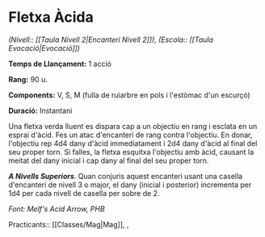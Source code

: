 # Fletxa Àcida

*(Nivell:: [[Taula Nivell 2|Encanteri Nivell 2]]), (Escola:: [[Taula Evocació|Evocació]])*

**Temps de Llançament:** 1 acció

**Rang:** 90 u.

**Components:** V, S, M (fulla de ruiarbre en pols i l'estòmac d'un escurçó)

**Duració:** Instantani

Una fletxa verda lluent es dispara cap a un objectiu en rang i esclata en un esprai d'àcid. Fes un atac d'encanteri de rang contra l'objectiu. En donar, l'objectiu rep 4d4 dany d'àcid immediatament i 2d4 dany d'àcid al final del seu proper torn. Si falles, la fletxa esquitxa l'objectiu amb àcid, causant la meitat del dany inicial i cap dany al final del seu proper torn.

***A Nivells Superiors***. Quan conjuris aquest encanteri usant una casella d'encanteri de nivell 3 o major, el dany (inicial i posterior) incrementa per 1d4 per cada nivell de casella per sobre de 2.


*Font: Melf's Acid Arrow, PHB*



Practicants:: [[Classes/Mag|Mag]], ,
